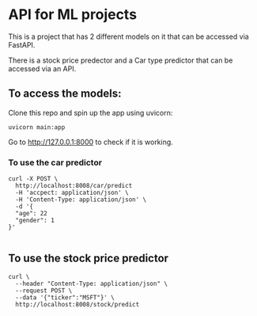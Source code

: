 # API for ML projects

This is a project that has 2 different models on it that can be accessed via FastAPI.

There is a stock price predector and a Car type predictor that can be accessed via an API.

## To access the models:

Clone this repo and spin up the app using uvicorn:

```
uvicorn main:app
```

Go to http://127.0.0.1:8000 to check if it is working.

### To use the car predictor
```
curl -X POST \
  http://localhost:8008/car/predict
  -H 'accpect: application/json' \
  -H 'Content-Type: application/json' \
  -d '{
  "age": 22
  "gender": 1
}' 
  
```

## To use the stock price predictor
```
curl \
  --header "Content-Type: application/json" \
  --request POST \
  --data '{"ticker":"MSFT"}' \
  http://localhost:8008/stock/predict
```


